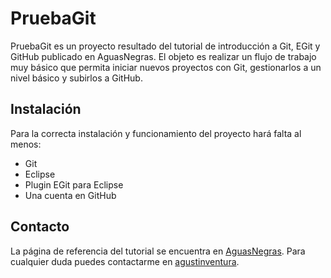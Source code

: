 PruebaGit
=========

PruebaGit es un proyecto resultado del tutorial de introducción a Git, EGit y GitHub publicado en AguasNegras.
El objeto es realizar un flujo de trabajo muy básico que permita iniciar nuevos proyectos con Git,
gestionarlos a un nivel básico y subirlos a GitHub.

Instalación
-----------

Para la correcta instalación y funcionamiento del proyecto hará falta al menos:
*	Git
*	Eclipse
*	Plugin EGit para Eclipse
*	Una cuenta en GitHub

Contacto
--------

La página de referencia del tutorial se encuentra en [AguasNegras](http://www.aguasnegras.es/blog/?p=201).
Para cualquier duda puedes contactarme en [agustinventura](agustinventura@gmail.com).
